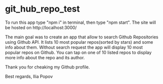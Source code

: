 # git_hub_repo_test

To run this app type "npm i" in terminal, then type "npm start". The site will be hosted on http://localhost:3000/

 The main goal was to create an app that allow to search Github Repositories using Github API. 
It lists 10 most popular repos(sorted by stars) and some info about them. Without search request the app will display 10 most popular repos on Github. 
You can tap on one of 10 listed repos to display more info about the repo and its author. 

Thank you for cheaking my Github profile.

Best regards,
Ilia Popov
